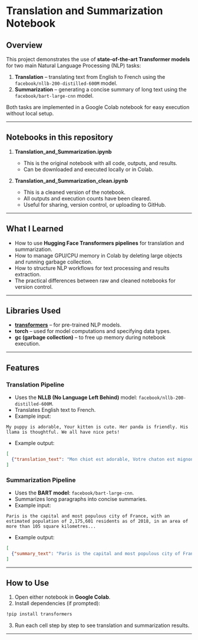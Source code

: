 

# Translation and Summarization Notebook

## Overview

This project demonstrates the use of **state-of-the-art Transformer models** for two main Natural Language Processing (NLP) tasks:

1. **Translation** – translating text from English to French using the `facebook/nllb-200-distilled-600M` model.
2. **Summarization** – generating a concise summary of long text using the `facebook/bart-large-cnn` model.

Both tasks are implemented in a Google Colab notebook for easy execution without local setup.

---

## Notebooks in this repository

1. **Translation\_and\_Summarization.ipynb**

   * This is the original notebook with all code, outputs, and results.
   * Can be downloaded and executed locally or in Colab.

2. **Translation\_and\_Summarization\_clean.ipynb**

   * This is a cleaned version of the notebook.
   * All outputs and execution counts have been cleared.
   * Useful for sharing, version control, or uploading to GitHub.

---

## What I Learned

* How to use **Hugging Face Transformers pipelines** for translation and summarization.
* How to manage GPU/CPU memory in Colab by deleting large objects and running garbage collection.
* How to structure NLP workflows for text processing and results extraction.
* The practical differences between raw and cleaned notebooks for version control.

---

## Libraries Used

* **[transformers](https://huggingface.co/transformers/)** – for pre-trained NLP models.
* **torch** – used for model computations and specifying data types.
* **gc (garbage collection)** – to free up memory during notebook execution.

---

## Features

### Translation Pipeline

* Uses the **NLLB (No Language Left Behind)** model: `facebook/nllb-200-distilled-600M`.
* Translates English text to French.
* Example input:

```text
My puppy is adorable, Your kitten is cute. Her panda is friendly. His llama is thoughtful. We all have nice pets!
```

* Example output:

```json
[
  {"translation_text": "Mon chiot est adorable, Votre chaton est mignon. Son panda est amical. Son lama est réfléchi. Nous avons tous de jolis animaux !"}
]
```

### Summarization Pipeline

* Uses the **BART model**: `facebook/bart-large-cnn`.
* Summarizes long paragraphs into concise summaries.
* Example input:

```text
Paris is the capital and most populous city of France, with an estimated population of 2,175,601 residents as of 2018, in an area of more than 105 square kilometres...
```

* Example output:

```json
[
  {"summary_text": "Paris is the capital and most populous city of France, home to over 2 million residents in the city and more than 12 million in the region."}
]
```

---

## How to Use

1. Open either notebook in **Google Colab**.
2. Install dependencies (if prompted):

```bash
!pip install transformers
```

3. Run each cell step by step to see translation and summarization results.

---
